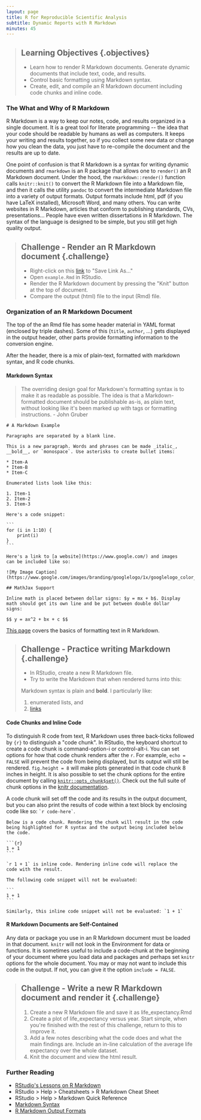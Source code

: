 ```yaml
---
layout: page
title: R for Reproducible Scientific Analysis
subtitle: Dynamic Reports with R Markdown
minutes: 45
---
```




> ## Learning Objectives {.objectives}
>
> * Learn how to render R Markdown documents. Generate dynamic documents that include text, code, and results.
> * Control basic formatting using Markdown syntax.
> * Create, edit, and compile an R Markdown document including code chunks and inline code.

### The What and Why of R Markdown

R Markdown is a way to keep our notes, code, and results organized in a single document. It is a great tool for literate programming -- the idea that your code should be readable by humans as well as computers. It keeps your writing and results together, so if you collect some new data or change how you clean the data, you just have to re-compile the document and the results are up to date.

One point of confusion is that R Markdown is a syntax for writing dynamic documents and `rmarkdown` is an R package that allows one to `render()` an R Markdown document. Under the hood, the `rmarkdown::render()` function calls `knitr::knit()` to convert the R Markdown file into a Markdown file, and then it calls the utility `pandoc` to convert the intermediate Markdown file into a variety of output formats. Output formats include html, pdf (if you have LaTeX installed), Microsoft Word, and many others. You can write websites in R Markdown, articles that conform to publishing standards, CVs, presentations... People have even written dissertations in R Markdown. The syntax of the language is designed to be simple, but you still get high quality output.

> ## Challenge - Render an R Markdown document {.challenge}
> 
> - Right-click on this [link](./code/example.Rmd) to "Save Link As..."
> - Open `example.Rmd` in RStudio.
> - Render the R Markdown document by pressing the "Knit" button at the top of document.
> - Compare the output (html) file to the input (Rmd) file.

### Organization of an R Markdown Document

The top of the an Rmd file has some header material in YAML format (enclosed by triple dashes). Some of this (`title`, `author`, ...) gets displayed in the output header, other parts provide formatting information to the conversion engine.

After the header, there is a mix of plain-text, formatted with markdown syntax, and R code chunks. 

#### Markdown Syntax

> The overriding design goal for Markdown's formatting syntax is to make it as readable as possible. The idea is that a Markdown-formatted document should be publishable as-is, as plain text, without looking like it's been marked up with tags or formatting instructions. - John Gruber

    # A Markdown Example
    
    Paragraphs are separated by a blank line.
    
    This is a new paragraph. Words and phrases can be made _italic_,
    __bold__, or `monospace`. Use asterisks to create bullet items:

    * Item-A
    * Item-B
    * Item-C
    
    Enumerated lists look like this:
    
    1. Item-1
    2. Item-2
    3. Item-3
    
    Here's a code snippet:
    
    ```
    for (i in 1:10) {
        print(i)
    }
    ```
    
    Here's a link to [a website](https://www.google.com/) and images
    can be included like so:
    
    ![My Image Caption](https://www.google.com/images/branding/googlelogo/1x/googlelogo_color_272x92dp.png)
    
    ## MathJax Support
    
    Inline math is placed between dollar signs: $y = mx + b$. Display
    math should get its own line and be put between double dollar
    signs:
    
    $$ y = ax^2 + bx + c $$

[This page](http://rmarkdown.rstudio.com/authoring_basics.html) covers the basics of formatting text in R Markdown.

> ## Challenge - Practice writing Markdown {.challenge}
> 
> - In RStudio, create a new R Markdown file.
> - Try to write the Markdown that when rendered turns into this:
> 
> Markdown syntax is plain and __bold__. I particularly like:
> 
> 1. enumerated lists, and
> 2. [links](https://www.google.com/)

#### Code Chunks and Inline Code

To distinguish R code from text, R Markdown uses three back-ticks followed by `{r}` to distinguish a "code chunk". In RStudio, the keyboard shortcut to create a code chunk is command-option-i or control-alt-i. You can set options for how that code chunk renders after the `r`. For example, `echo = FALSE` will prevent the code from being displayed, but its output will still be rendered. `fig.height = 8` will make plots generated in that code chunk 8 inches in height. It is also possible to set the chunk options for the entire document by calling [`knitr::opts_chunk$set()`](http://kbroman.org/knitr_knutshell/pages/Rmarkdown.html#global-chunk-options). Check out the full suite of chunk options in the [knitr documentation](http://yihui.name/knitr/options/).

A code chunk will set off the code and its results in the output document, but you can also print the results of code within a text block by enclosing code like so: `` `r code-here` ``.

    Below is a code chunk. Rendering the chunk will result in the code
    being highlighted for R syntax and the output being included below
    the code.
    
    ```{r}
    1 + 1
    ```
    
    `r 1 + 1` is inline code. Rendering inline code will replace the
    code with the result.

    The following code snippet will not be evaluated:
    
    ```
    1 + 1
    ```
    
    Similarly, this inline code snippet will not be evaluated: `1 + 1`

#### R Markdown Documents are Self-Contained

Any data or package you use in an R Markdown document must be loaded in that document. `knitr` will not look in the Environment for data or functions. It is sometimes useful to include a code-chunk at the beginning of your document where you load data and packages and perhaps set `knitr` options for the whole document. You may or may not want to include this code in the output. If not, you can give it the option `include = FALSE`.

> ## Challenge - Write a new R Markdown document and render it {.challenge}
>
> 1. Create a new R Markdown file and save it as life_expectancy.Rmd
> 2. Create a plot of life_expectancy versus year. Start simple, when you're finished with the rest of this challenge, return to this to improve it.
> 3. Add a few notes describing what the code does and what the main findings are. Include an in-line calculation of the average life expectancy over the whole dataset.
> 4. Knit the document and view the html result.

### Further Reading

*   [RStudio's Lessons on R Markdown](http://rmarkdown.rstudio.com/lesson-1.html)
*   RStudio > Help > Cheatsheets > R Markdown Cheat Sheet
*   RStudio > Help > Markdown Quick Reference
*   [Markdown Syntax](https://daringfireball.net/projects/markdown/syntax)
*   [R Markdown Output Formats](http://rmarkdown.rstudio.com/formats.html)
